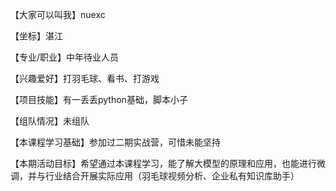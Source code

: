 【大家可以叫我】nuexc

【坐标】湛江

【专业/职业】中年待业人员

【兴趣爱好】打羽毛球、看书、打游戏

【项目技能】有一丢丢python基础，脚本小子

【组队情况】未组队

【本课程学习基础】参加过二期实战营，可惜未能坚持

【本期活动目标】希望通过本课程学习，能了解大模型的原理和应用，也能进行微调，并与行业结合开展实际应用（羽毛球视频分析、企业私有知识库助手）